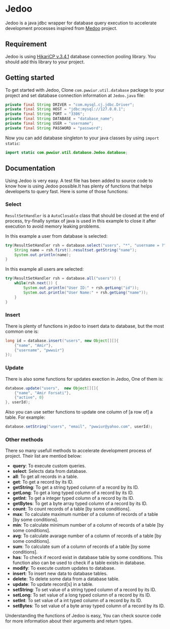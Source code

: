 # Jedoo
Jedoo is a java jdbc wrapper for database query execution to accelerate development processes inspired from [Medoo](https://github.com/catfan/Medoo) project.

## Requirement
Jedoo is using [HikariCP v.3.4.1](https://github.com/brettwooldridge/HikariCP) database connection pooling library. You should add this library to your project.

## Getting started
To get started with Jedoo, Clone `com.pwwiur.util.database` package to your project and set database connection information at `Jedoo.java` file:
```java
private final String DRIVER = "com.mysql.cj.jdbc.Driver";
private final String HOST = "jdbc:mysql://127.0.0.1";
private final String PORT = "3306";
private final String DATABASE = "database_name";
private final String USER = "username";
private final String PASSWORD = "password";
```

Now you can add database singleton to your java classes by using `import static`:
```java
import static com.pwwiur.util.database.Jedoo.database;
```

## Documentation
Using Jedoo is very easy. A test file has been added to source code to know how is using Jedoo possible.It has plenty of functions that helps developerts to query fast. Here is some of those functions:

### Select
`ResultSetHandler` is a `AutoClosable` class that should be closed at the end of process, try-finally syntax of java is used in this example to close it after execution to avoid memory leaking problems.

In this example a user from database is selected:
```java 
try(ResultSetHandler rsh = database.select("users", "*", "username = ?", "pwwiur")) {
    String name = rsh.first().resultset.getString("name");
    System.out.println(name);
}
```
In this example all users are selected:
```java 
try(ResultSetHandler rsh = database.all("users")) {
    while(rsh.next()) {
        System.out.println("User ID:" + rsh.getLong("id"));
        System.out.println("User Name:" + rsh.getLong("name"));
    }
}
```
### Insert
There is plenty of functions in jedoo to insert data to database, but the most common one is:
```java
long id = database.insert("users", new Object[][]{
    {"name", "Amir"},
    {"username", "pwwuir"}
});
```
### Update
There is also some functions for updates exection in Jedoo, One of them is:
```java
database.update("users",  new Object[][]{
    {"name", "Amir Forsati"},
    {"active", 0}
}, userId);
```
Also you can use setter functions to update one column of \[a row of\] a table. For example:
```java
database.setString("users", "email", "pwwiur@yahoo.com", userId);
```
### Other methods

There so many usefull methods to accelerate development process of project. Their list are mentiod below:

 - **query**: To execute custom queries.
 - **select**: Selects data from database.
 - **all**: To get all records in a table.
 - **get**: To get a record by its ID.
 - **getString**: To get a string typed column of a record by its ID.
 - **getLong**: To get a long typed column of a record by its ID.
 - **getInt**: To get a integer typed column of a record by its ID.
 - **getBytes**: To get a byte array typed column of a record by its ID.
 - **count**: To count records of a table \[by some conditions\].
 - **max**: To calculate maximum number of a column of records of a table \[by some conditions\].
 - **min**: To calculate minimum number of a column of records of a table \[by some conditions\].
 - **avg**: To calculate avarage number of a column of records of a table \[by some conditions\].
 - **sum**: To calculate sum of a column of records of a table \[by some conditions\].
 - **has**: To check if record exist in database table by some conditions. This function also can be used to check if a table exists in database.
 - **modify**: To execute custom updates to database.
 - **insert**: To insert new data to database tables.
 - **delete**: To delete some data from a database table.
 - **update**: To update record\[s\] in a table.
 - **setString**: To set value of a string typed column of a record by its ID.
 - **setLong**: To set value of a long typed column of a record by its ID.
 - **setInt**: To set value of a int typed column of a record by its ID.
 - **setBytes**: To set value of a byte array typed column of a record by its ID.

Understanding the functions of Jedoo is easy, You can check source code for more information about their arguments and return types.

